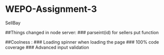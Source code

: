 # WEPO-Assignment-3
SellBay


##Things changed in node server:
	### parseint(id) for sellers put function

##Coolness :
	### Loading spinner when loading the page
	### 100% code coverage
	### Advanced input validation 